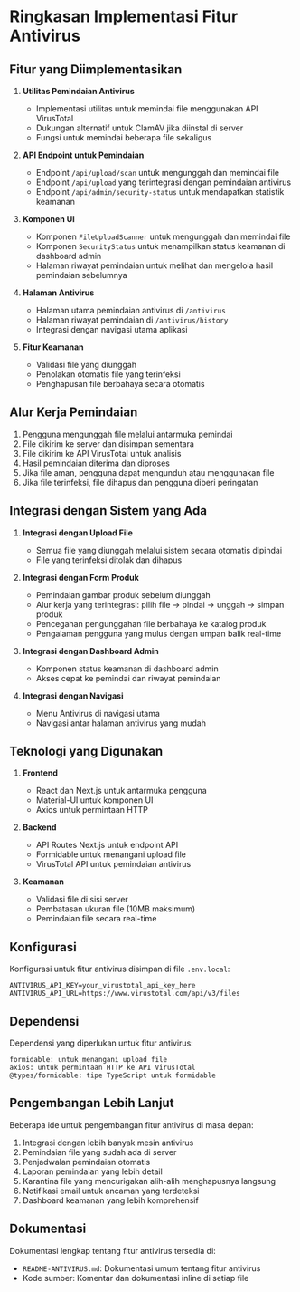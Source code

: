 # Ringkasan Implementasi Fitur Antivirus

## Fitur yang Diimplementasikan

1. **Utilitas Pemindaian Antivirus**
   - Implementasi utilitas untuk memindai file menggunakan API VirusTotal
   - Dukungan alternatif untuk ClamAV jika diinstal di server
   - Fungsi untuk memindai beberapa file sekaligus

2. **API Endpoint untuk Pemindaian**
   - Endpoint `/api/upload/scan` untuk mengunggah dan memindai file
   - Endpoint `/api/upload` yang terintegrasi dengan pemindaian antivirus
   - Endpoint `/api/admin/security-status` untuk mendapatkan statistik keamanan

3. **Komponen UI**
   - Komponen `FileUploadScanner` untuk mengunggah dan memindai file
   - Komponen `SecurityStatus` untuk menampilkan status keamanan di dashboard admin
   - Halaman riwayat pemindaian untuk melihat dan mengelola hasil pemindaian sebelumnya

4. **Halaman Antivirus**
   - Halaman utama pemindaian antivirus di `/antivirus`
   - Halaman riwayat pemindaian di `/antivirus/history`
   - Integrasi dengan navigasi utama aplikasi

5. **Fitur Keamanan**
   - Validasi file yang diunggah
   - Penolakan otomatis file yang terinfeksi
   - Penghapusan file berbahaya secara otomatis

## Alur Kerja Pemindaian

1. Pengguna mengunggah file melalui antarmuka pemindai
2. File dikirim ke server dan disimpan sementara
3. File dikirim ke API VirusTotal untuk analisis
4. Hasil pemindaian diterima dan diproses
5. Jika file aman, pengguna dapat mengunduh atau menggunakan file
6. Jika file terinfeksi, file dihapus dan pengguna diberi peringatan

## Integrasi dengan Sistem yang Ada

1. **Integrasi dengan Upload File**
   - Semua file yang diunggah melalui sistem secara otomatis dipindai
   - File yang terinfeksi ditolak dan dihapus

2. **Integrasi dengan Form Produk**
   - Pemindaian gambar produk sebelum diunggah
   - Alur kerja yang terintegrasi: pilih file → pindai → unggah → simpan produk
   - Pencegahan pengunggahan file berbahaya ke katalog produk
   - Pengalaman pengguna yang mulus dengan umpan balik real-time

3. **Integrasi dengan Dashboard Admin**
   - Komponen status keamanan di dashboard admin
   - Akses cepat ke pemindai dan riwayat pemindaian

4. **Integrasi dengan Navigasi**
   - Menu Antivirus di navigasi utama
   - Navigasi antar halaman antivirus yang mudah

## Teknologi yang Digunakan

1. **Frontend**
   - React dan Next.js untuk antarmuka pengguna
   - Material-UI untuk komponen UI
   - Axios untuk permintaan HTTP

2. **Backend**
   - API Routes Next.js untuk endpoint API
   - Formidable untuk menangani upload file
   - VirusTotal API untuk pemindaian antivirus

3. **Keamanan**
   - Validasi file di sisi server
   - Pembatasan ukuran file (10MB maksimum)
   - Pemindaian file secara real-time

## Konfigurasi

Konfigurasi untuk fitur antivirus disimpan di file `.env.local`:

```
ANTIVIRUS_API_KEY=your_virustotal_api_key_here
ANTIVIRUS_API_URL=https://www.virustotal.com/api/v3/files
```

## Dependensi

Dependensi yang diperlukan untuk fitur antivirus:

```
formidable: untuk menangani upload file
axios: untuk permintaan HTTP ke API VirusTotal
@types/formidable: tipe TypeScript untuk formidable
```

## Pengembangan Lebih Lanjut

Beberapa ide untuk pengembangan fitur antivirus di masa depan:

1. Integrasi dengan lebih banyak mesin antivirus
2. Pemindaian file yang sudah ada di server
3. Penjadwalan pemindaian otomatis
4. Laporan pemindaian yang lebih detail
5. Karantina file yang mencurigakan alih-alih menghapusnya langsung
6. Notifikasi email untuk ancaman yang terdeteksi
7. Dashboard keamanan yang lebih komprehensif

## Dokumentasi

Dokumentasi lengkap tentang fitur antivirus tersedia di:

- `README-ANTIVIRUS.md`: Dokumentasi umum tentang fitur antivirus
- Kode sumber: Komentar dan dokumentasi inline di setiap file 